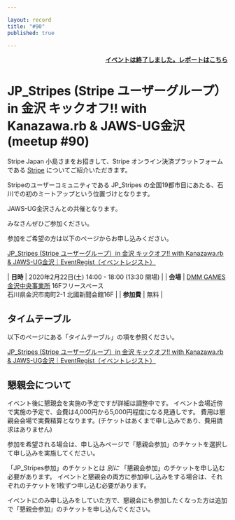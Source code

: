 ```yaml
---

layout: record
title: "#90"
published: true

---
```


<div style="text-align: right;"><a href="./report.html"><strong>イベントは終了しました。レポートはこちら</strong></a></div>

# JP\_Stripes (Stripe ユーザーグループ）in 金沢 キックオフ!! with Kanazawa.rb & JAWS-UG金沢 (meetup #90)

Stripe Japan 小島さまをお招きして、Stripe オンライン決済プラットフォームである [Stripe](https://stripe.com/) についてご紹介いただきます。

Stripeのユーザーコミュニティである JP\_Stripes の全国19都市目にあたる、石川での初のミートアップという位置づけとなります。

JAWS-UG金沢さんとの共催となります。

みなさんぜひご参加ください。

参加をご希望の方は以下のページからお申し込みください。

[JP\_Stripes \(Stripe ユーザーグループ）in 金沢 キックオフ\!\! with Kanazawa\.rb & JAWS\-UG金沢｜EventRegist（イベントレジスト）](https://eventregist.com/e/JP_Stripes_KMQ)

| **日時**   | 2020年2月22日(土) 14:00 - 18:00 (13:30 開場) |
| **会場**   | [DMM GAMES 金沢中央事業所](https://dmm-corp.com/company/labo/) 16Fフリースペース<br>石川県金沢市南町2-1 北國新聞会館16F |
| **参加費** | 無料 |

## タイムテーブル

以下のページにある「タイムテーブル」の項を参照ください。

[JP\_Stripes \(Stripe ユーザーグループ）in 金沢 キックオフ\!\! with Kanazawa\.rb & JAWS\-UG金沢｜EventRegist（イベントレジスト）](https://eventregist.com/e/JP_Stripes_KMQ)

## 懇親会について

イベント後に懇親会を実施の予定ですが詳細は調整中です。
イベント会場近傍で実施の予定で、会費は4,000円から5,000円程度になる見通しです。
費用は懇親会会場で実費精算となります。(チケットはあくまで申し込みであり、費用請求はありません)

参加を希望される場合は、申し込みページで「懇親会参加」のチケットを選択して申し込みを実施してください。

「JP_Stripes参加」のチケットとは *別に* 「懇親会参加」のチケットを申し込む必要があります。
イベントと懇親会の両方に参加申し込みをする場合は、それぞれのチケットを1枚ずつ申し込む必要があります。

イベントにのみ申し込みをしていた方で、懇親会にも参加したくなった方は追加で「懇親会参加」のチケットを申し込んでください。

